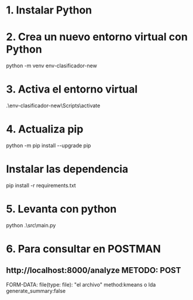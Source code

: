 # 1. Instalar Python
# 2. Crea un nuevo entorno virtual con Python
python -m venv env-clasificador-new
# 3. Activa el entorno virtual
.\env-clasificador-new\Scripts\activate
# 4. Actualiza pip
python -m pip install --upgrade pip

# Instalar las dependencia
pip install -r requirements.txt

# 5. Levanta con python
python .\src\main.py

# 6. Para consultar en POSTMAN
http://localhost:8000/analyze
METODO: POST
-------------------------
FORM-DATA:
file(type: file): "el archivo" 
method:kmeans o lda
generate_summary:false